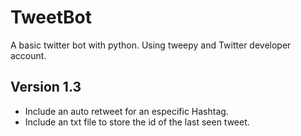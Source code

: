 # TweetBot
<p> A basic twitter bot with python.
Using tweepy and Twitter developer account. </p>

## Version 1.3
<ul>
   <li>Include an auto retweet for an especific Hashtag.</li>
   <li>Include an txt file to store the id of the last seen tweet.</li>
</ul>
